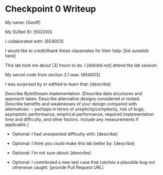 Checkpoint 0 Writeup
====================

My name: [Geoff]

My SUNet ID: [552200]

I collaborated with: [654003]

I would like to credit/thank these classmates for their help: [list sunetids here]

This lab took me about [3] hours to do. I [did/did not] attend the lab session.

My secret code from section 2.1 was: [654003]

I was surprised by or edified to learn that: [describe]

Describe ByteStream implementation. [Describe data structures and
approach taken. Describe alternative designs considered or tested.
Describe benefits and weaknesses of your design compared with
alternatives -- perhaps in terms of simplicity/complexity, risk of
bugs, asymptotic performance, empirical performance, required
implementation time and difficulty, and other factors. Include any
measurements if applicable.]

- Optional: I had unexpected difficulty with: [describe]

- Optional: I think you could make this lab better by: [describe]

- Optional: I'm not sure about: [describe]

- Optional: I contributed a new test case that catches a plausible bug
  not otherwise caught: [provide Pull Request URL]